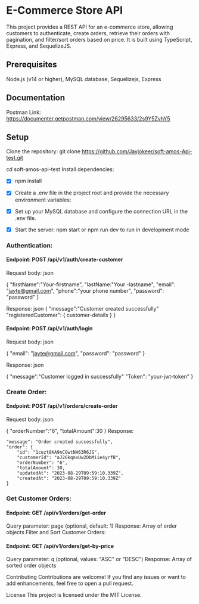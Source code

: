# E-Commerce Store API
This project provides a REST API for an e-commerce store, allowing customers to authenticate, create orders, retrieve their orders with pagination, and filter/sort orders based on price. It is built using TypeScript, Express, and SequelizeJS.

## Prerequisites
Node.js (v14 or higher),
MySQL database,
Sequelizejs,
Express

## Documentation
Postman Link: https://documenter.getpostman.com/view/26295633/2s9Y5ZvhY5
## Setup

Clone the repository:
git clone  https://github.com/Jayjokeer/soft-amos-Api-test.git

cd soft-amos-api-test
Install dependencies:

* [x] npm install
* [x] Create a .env file in the project root and provide the necessary environment variables:

* [x] Set up your MySQL database and configure the connection URL in the .env file.

* [x] Start the server:
npm start or npm run dev to run in development mode

### Authentication:
#### Endpoint: POST /api/v1/auth/create-customer
Request body:
json

{
  "firstName":"Your-firstname",
  "lastName:"Your -lastname",
  "email": "jayte@gmail.com",
  "phone":"your phone number",
  "password": "password"
}

Response:
json
{
  "message":"Customer created successfully"
  "registeredCustomer": {
    customer-details
  }
}

#### Endpoint: POST /api/v1/auth/login

Request body:
json

{
  "email": "jayte@gmail.com",
  "password": "password"
}

Response:
json

{
  "message":"Customer logged in successfully"
  "Token": "your-jwt-token"
}


### Create Order:
#### Endpoint: POST /api/v1/orders/create-order
Request body:
json

{
    "orderNumber":"6",
    "totalAmount":30
}
Response:

    "message": "Order created successfully",
    "order": {
        "id": "1cezt8KA9nCGwtNH63R6JS",
        "customerId": "aJ26kqnxUw2DbMiie4yrfB",
        "orderNumber": "6",
        "totalAmount": 30,
        "updatedAt": "2023-08-29T09:59:10.339Z",
        "createdAt": "2023-08-29T09:59:10.339Z"
    }

### Get Customer Orders:

#### Endpoint: GET /api/v1/orders/get-order
Query parameter: page (optional, default: 1)
Response: Array of order objects
Filter and Sort Customer Orders:

#### Endpoint: GET /api/v1/orders/get-by-price
Query parameter: q (optional, values: "ASC" or "DESC")
Response: Array of sorted order objects

Contributing
Contributions are welcome! If you find any issues or want to add enhancements, feel free to open a pull request.

License
This project is licensed under the MIT License.







